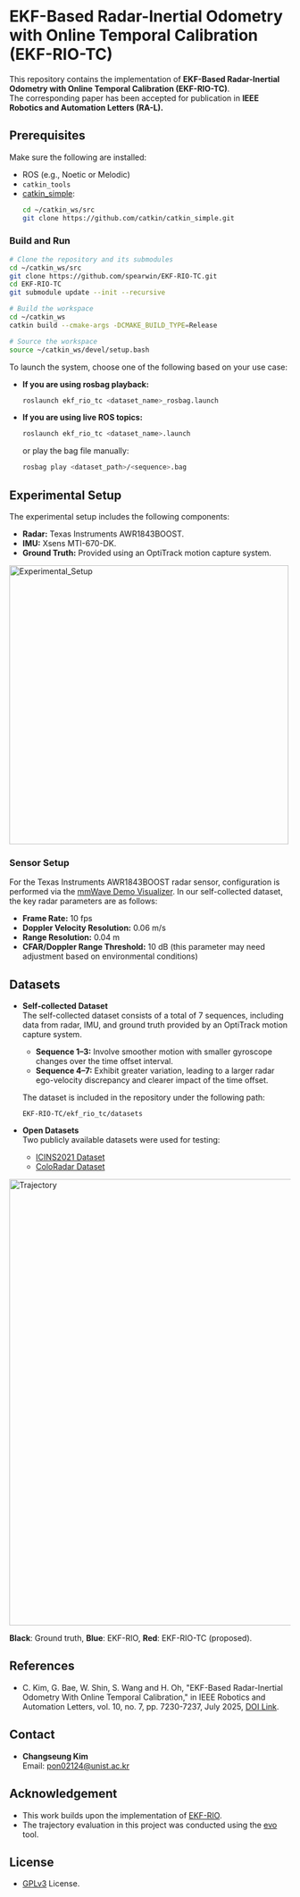 # EKF-Based Radar-Inertial Odometry with Online Temporal Calibration (EKF-RIO-TC)

This repository contains the implementation of **EKF-Based Radar-Inertial Odometry with Online Temporal Calibration (EKF-RIO-TC)**.  
The corresponding paper has been accepted for publication in **IEEE Robotics and Automation Letters (RA-L).**  

## Prerequisites
Make sure the following are installed:
- ROS (e.g., Noetic or Melodic)
- `catkin_tools`
- [catkin_simple](https://github.com/catkin/catkin_simple):
  ```bash
  cd ~/catkin_ws/src
  git clone https://github.com/catkin/catkin_simple.git
### Build and Run

```bash
# Clone the repository and its submodules
cd ~/catkin_ws/src
git clone https://github.com/spearwin/EKF-RIO-TC.git
cd EKF-RIO-TC
git submodule update --init --recursive

# Build the workspace
cd ~/catkin_ws
catkin build --cmake-args -DCMAKE_BUILD_TYPE=Release

# Source the workspace
source ~/catkin_ws/devel/setup.bash
```

To launch the system, choose one of the following based on your use case:

- **If you are using rosbag playback:**
  ```bash
  roslaunch ekf_rio_tc <dataset_name>_rosbag.launch
  ```

- **If you are using live ROS topics:**
  ```bash
  roslaunch ekf_rio_tc <dataset_name>.launch
  ```
  or play the bag file manually:
  ```bash
  rosbag play <dataset_path>/<sequence>.bag
  ```

## Experimental Setup
The experimental setup includes the following components:
- **Radar:** Texas Instruments AWR1843BOOST.
- **IMU:** Xsens MTI-670-DK.
- **Ground Truth:** Provided using an OptiTrack motion capture system.
<img src="https://github.com/user-attachments/assets/ec7b5533-3f71-49e1-9a4c-3ba9ed422c2b" alt="Experimental_Setup" width="500">

### Sensor Setup
For the Texas Instruments AWR1843BOOST radar sensor, configuration is performed via the [mmWave Demo Visualizer](https://dev.ti.com/gallery/view/mmwave/mmWave_Demo_Visualizer/ver/3.6.0/). In our self-collected dataset, the key radar parameters are as follows:
- **Frame Rate:** 10 fps
- **Doppler Velocity Resolution:** 0.06 m/s
- **Range Resolution:** 0.04 m
- **CFAR/Doppler Range Threshold:** 10 dB (this parameter may need adjustment based on environmental conditions)

## Datasets
- **Self-collected Dataset**  
  The self-collected dataset consists of a total of 7 sequences, including data from radar, IMU, and ground truth provided by an OptiTrack motion capture system.  
  - **Sequence 1–3:** Involve smoother motion with smaller gyroscope changes over the time offset interval.  
  - **Sequence 4–7:** Exhibit greater variation, leading to a larger radar ego-velocity discrepancy and clearer impact of the time offset.

  The dataset is included in the repository under the following path:
  ```
  EKF-RIO-TC/ekf_rio_tc/datasets
  ```
  
- **Open Datasets**  
  Two publicly available datasets were used for testing:
  - [ICINS2021 Dataset](https://christopherdoer.github.io/datasets/icins_2021_radar_inertial_odometry)  
  - [ColoRadar Dataset](https://arpg.github.io/coloradar/)
<img src="https://github.com/user-attachments/assets/c05b33c9-a520-40b0-a2bc-56669b038ad3" alt="Trajectory" width="800">

**Black**: Ground truth, **Blue**: EKF-RIO, **Red**: EKF-RIO-TC (proposed).

## References
- C. Kim, G. Bae, W. Shin, S. Wang and H. Oh, "EKF-Based Radar-Inertial Odometry With Online Temporal Calibration," in IEEE Robotics and Automation Letters, vol. 10, no. 7, pp. 7230-7237, July 2025, [DOI Link](https://doi.org/10.1109/LRA.2025.3575320).

## Contact
- **Changseung Kim**  
Email: pon02124@unist.ac.kr

## Acknowledgement
- This work builds upon the implementation of [EKF-RIO](https://github.com/christopherdoer/rio).
- The trajectory evaluation in this project was conducted using the [evo](https://github.com/MichaelGrupp/evo) tool.

## License
- [GPLv3](https://www.gnu.org/licenses/) License.
